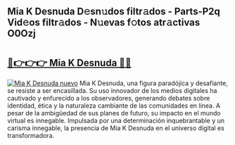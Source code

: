 ## Mia K Desnuda D𝚎sn𝚞dos filtr𝚊dos - Parts-P2q Vid𝚎os filtr𝚊dos - N𝚞evas f𝚘tos atr𝚊ctivas O0Ozj

# <h2><a href="http://mb80r8.tromn.icu/?c=Mia+K+Desnuda">🔗👉👉👉 Mia K Desnuda 🔗🔗</a></h2>

[![Mia K Desnuda nuevo](https://i.imgur.com/pEAQMta.gif)](http://mb80r8.tromn.icu/?c=Mia+K+Desnuda)
Mia K Desnuda, una figura paradójica y desafiante, se resiste a ser encasillada. Su uso innovador de los medios digitales ha cautivado y enfurecido a los observadores, generando debates sobre identidad, ética y la naturaleza cambiante de las comunidades en línea. A pesar de la ambigüedad de sus planes de futuro, su impacto en el mundo virtual es innegable. Impulsada por una determinación inquebrantable y un carisma innegable, la presencia de Mia K Desnuda en el universo digital es transformadora.
